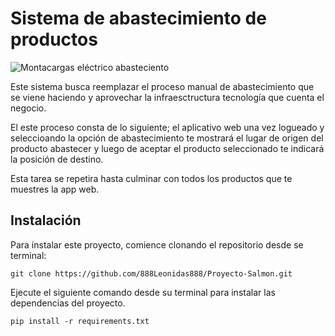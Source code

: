 # Sistema de abastecimiento de productos

![Montacargas eléctrico abasteciento](https://static4.depositphotos.com/1000291/324/i/950/depositphotos_3247657-stock-photo-distribution-in-warehouse-with-forklift.jpg)

Este sistema busca reemplazar el proceso manual de abastecimiento que se viene haciendo y aprovechar la infraesctructura tecnología que cuenta el negocio.

El este proceso consta de lo siguiente; el aplicativo web una vez logueado y seleccioando la opción de abastecimiento te mostrará el lugar de origen del producto abastecer y luego de aceptar el producto seleccionado te indicará la posición de destino.

Esta tarea se repetira hasta culminar con todos los productos que te muestres la app web.

## Instalación

Para instalar este proyecto, comience clonando el repositorio desde se terminal:

```shell
git clone https://github.com/888Leonidas888/Proyecto-Salmon.git
```

Ejecute el siguiente comando desde su terminal para instalar las dependencias del proyecto.

```shell
pip install -r requirements.txt
```
